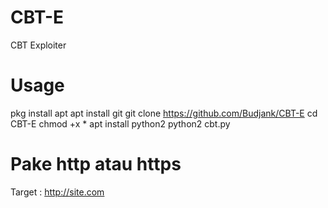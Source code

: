 # CBT-E
CBT Exploiter
# Usage
pkg install apt
apt install git
git clone https://github.com/Budjank/CBT-E
cd CBT-E
chmod +x *
apt install python2
python2 cbt.py

# Pake http atau https
Target : http://site.com
